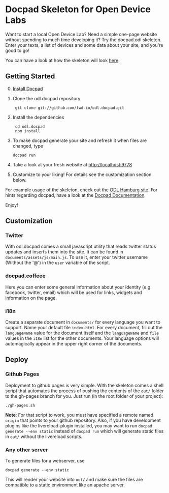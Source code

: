 # Docpad Skeleton for Open Device Labs

Want to start a local Open Device Lab? Need a simple one-page website without spending to much time developing it?
Try the docpad.odl skeleton. Enter your texts, a list of devices and some data about your site, and you're good to go!

You can have a look at how the skeleton will look [here](http://fwd-io.github.com/odl.docpad).

## Getting Started

0. [Install Docpad](http://docpad.org/docs/install)
1. Clone the odl.docpad repository

        git clone git://github.com/fwd-io/odl.docpad.git

2. Install the dependencies

        cd odl.docpad
        npm install

22. To make docpad generate your site and refresh it when files are changed, type

        docpad run

3. Take a look at your fresh website at [http://localhost:9778](http://localhost:9778)
4. Customize to your liking! For details see the customization section below.

For example usage of the skeleton, check out the [ODL Hamburg site](https://www.github.com/fwd-io/odl-hamburg). For hints regarding docpad, have a look at the [Docpad Documentation](http://docpad.org/docs/).

Enjoy!

## Customization

### Twitter

With odl.docpad comes a small javascript utility that reads twitter status updates and inserts them into the site. It can be found in `documents/assets/js/main.js`. To use it, enter your twitter username (Without the '@') in the `user` variable of the script.

### docpad.coffeee 

Here you can enter some general information about your identity (e.g. facebook, twitter, email) which will be used for links, widgets and information on the page.

### i18n

Create a separate document in `documents/` for every language you want to support. Name your default file `index.html`. For every document, fill out the `languageName` value for the document itself and the `languageName` and `file` values in the `i18n` list for the other documents. Your language options will automagically appear in the upper right corner of the documents.

## Deploy

### Github Pages

Deployment to github pages is very simple. With the skeleton comes a shell script that automates the process of pushing the contents of the `out/` folder to the gh-pages branch for you. Just run (in the root folder of your project):

    ./gh-pages.sh

**Note**: For that script to work, you must have specified a remote named `origin` that points to your github repository. Also, if you have development plugins like the livereload-plugin installed, you may want to run `docpad generate --env static` instead of `docpad run` which will generate static files in `out/` without the livereload scripts.

### Any other server

To generate files for a webserver, use
    
    docpad generate --env static

This will render your website into `out/` and make sure the files are compatible to a static environment like an apache server.